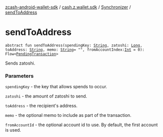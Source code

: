 [zcash-android-wallet-sdk](../../index.md) / [cash.z.wallet.sdk](../index.md) / [Synchronizer](index.md) / [sendToAddress](./send-to-address.md)

# sendToAddress

`abstract fun sendToAddress(spendingKey: `[`String`](https://kotlinlang.org/api/latest/jvm/stdlib/kotlin/-string/index.html)`, zatoshi: `[`Long`](https://kotlinlang.org/api/latest/jvm/stdlib/kotlin/-long/index.html)`, toAddress: `[`String`](https://kotlinlang.org/api/latest/jvm/stdlib/kotlin/-string/index.html)`, memo: `[`String`](https://kotlinlang.org/api/latest/jvm/stdlib/kotlin/-string/index.html)` = "", fromAccountIndex: `[`Int`](https://kotlinlang.org/api/latest/jvm/stdlib/kotlin/-int/index.html)` = 0): Flow<`[`PendingTransaction`](../../cash.z.wallet.sdk.entity/-pending-transaction/index.md)`>`

Sends zatoshi.

### Parameters

`spendingKey` - the key that allows spends to occur.

`zatoshi` - the amount of zatoshi to send.

`toAddress` - the recipient's address.

`memo` - the optional memo to include as part of the transaction.

`fromAccountId` - the optional account id to use. By default, the first account is used.